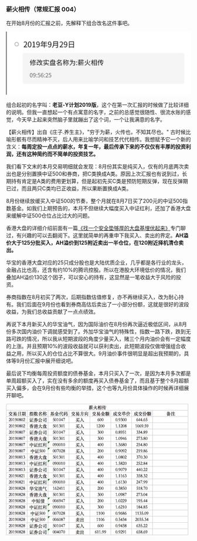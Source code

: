 ### 薪火相传（常规汇报 004）

在开始8月份的汇报之前，先解释下组合改名这件事吧。

![改名](../img/xhxc-004-1.jpeg)

组合起初的名字叫：**老豆-Y计划2019版**，这个在第一次汇报的时候做了比较详细的说明。但我一直想起一个有点寓意的名字，之前的总感觉很随性、很流水账的感觉，今天早上起来突然脑子里就蹦出了这个词，一个让我满意的名字。

【薪火相传】出自《庄子.养生主》，"穷于为薪，火传也，不知其尽也。" 古时候比喻形骸有尽而精神不灭，后人用来比喻学问和技艺代代相传。我想赋予它一个新的含义：**每周定投一点点的薪水，年复一年，最后传承下来的不仅仅有丰厚的投资利润，还有这种简约而不简单的投资技艺。**

我们看下文末的本月交易明细就会发现：8月份其实是纯买入，仅有的月底两次卖出也是分别置换中证500和券商，把C类换成A类。原因上次汇报也有说到过，长期持有肯定是A类的费用更划算，但是起初先买C类是预防短期反弹，现在反弹期已过，而且两只C类均已正收益，所以果断置换成A类。

8月份继续放缓买入中证500的节奏，整个月就在8月7日买了200元的中证500指数基金。如我们上期预告的，本月不但继续大幅度买入中证红利，还加了香港大盘来缓解中证500仓位占比过大的问题。

香港大盘的详细介绍前面有一篇[《找一个安全垫够厚的大盘基埋伏起来》](financing/xgdp-buy.md)专门聊过，有兴趣的可以去翻阅下。这里就简单的再重申下我买入、卖出的界定。**AH溢价大于125分批买入，AH溢价到125附近卖出一半仓位，在120附近择机清仓卖出。**

华宝的香港大盘对应的25只成分股也是大陆优质企业，几乎都是各行业的龙头，金融占比也高，还含有约10%的腾讯控股。所以在港股大环境低价的情况，我们叠加AH溢价130这个因子，可以安心的持有，这显然是一笔收益大于风险的投资。

券商指数在8月初买了两次，后期指数估值修复，亦不再继续买入，改为耐心持有。我们后面在9月份也看到券商高估后卖出了一小部分份额，这就是很好的波段收益，为我们总收益贡献了一点点绩效。

再说下本月新买入的华宝油气，因为国际油价在8月份再次逼近极低区间，从8月份多次国内油价下调就感受到了。外加华宝油气的特殊性，指数一路下跌，跌到无路可跌的情况，所以我从短期波段的角度少量买入，赌三个月内油价会有一定幅度的上涨。并且预期10%的波段收益就可以获利卖出，此短期波段仅做增强组合收益之用，所以买入的仓位占比不算很大。9月油价事件很明显是超出我预期的，具体等9月份汇报中展开细说吧。

最后说下均衡每周投资额度的债券基金，本月只买入了一次，是因为本月多次都是单周超额买入了，实在没有多余的额度再买入债券基金了，而且基于整个8月超额买入偏多，会在9月份有些均衡的举措，这个也等九月份具体操作的时候再详细展开聊吧。

![004明细](../img/xhxc-004-2.jpeg)